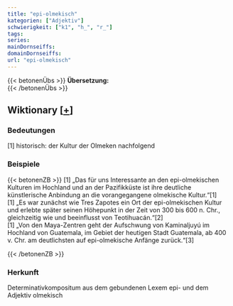 ```yaml
---
title: "epi-olmekisch"
kategorien: ["Adjektiv"]
schwierigkeit: ["k1", "h_", "r_"]
tags:
series:
mainDornseiffs:
domainDornseiffs:
url: "epi-olmekisch"
---
```


{{< betonenÜbs >}}
**Übersetzung:**  
{{< /betonenÜbs >}}

## Wiktionary [[+](https://de.wiktionary.org/wiki/epi-olmekisch)]

### Bedeutungen
[1] historisch: der Kultur der Olmeken nachfolgend  

### Beispiele
{{< betonenZB >}}
[1] „Das für uns Interessante an den epi-olmekischen Kulturen im Hochland und an der Pazifikküste ist ihre deutliche künstlerische Anbindung an die vorangegangene olmekische Kultur.“[1]  
[1] „Es war zunächst wie Tres Zapotes ein Ort der epi-olmekischen Kultur und erlebte später seinen Höhepunkt in der Zeit von 300 bis 600 n. Chr., gleichzeitig wie und beeinflusst von Teotihuacán.“[2]  
[1] „Von den Maya-Zentren geht der Aufschwung von Kaminaljuyú im Hochland von Guatemala, im Gebiet der heutigen Stadt Guatemala, ab 400 v. Chr. am deutlichsten auf epi-olmekische Anfänge zurück.“[3]  

{{< /betonenZB >}}
### Herkunft
Determinativkompositum aus dem gebundenen Lexem epi- und dem Adjektiv olmekisch  


